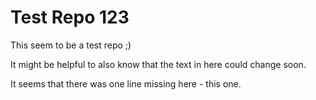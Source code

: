 # Test Repo 123

This seem to be a test repo ;)

It might be helpful to also know that the text in here could change soon.

It seems that there was one line missing here - this one.

